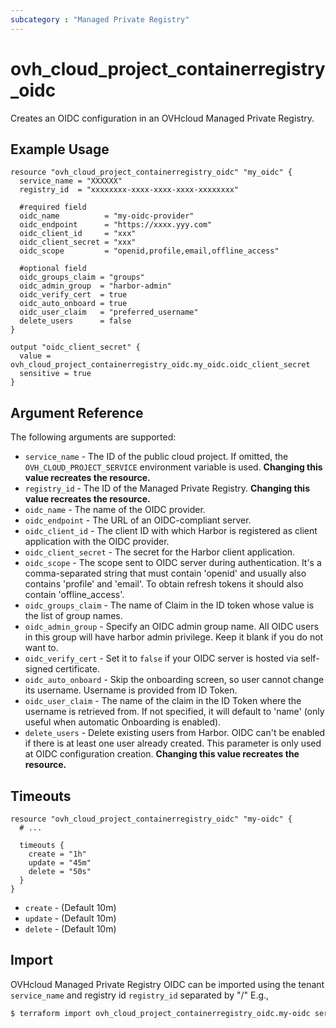 ```yaml
---
subcategory : "Managed Private Registry"
---
```


# ovh_cloud_project_containerregistry_oidc

Creates an OIDC configuration in an OVHcloud Managed Private Registry.

## Example Usage

```hcl
resource "ovh_cloud_project_containerregistry_oidc" "my_oidc" {
  service_name = "XXXXXX"
  registry_id  = "xxxxxxxx-xxxx-xxxx-xxxx-xxxxxxxx"

  #required field
  oidc_name          = "my-oidc-provider"
  oidc_endpoint      = "https://xxxx.yyy.com"
  oidc_client_id     = "xxx"
  oidc_client_secret = "xxx"
  oidc_scope         = "openid,profile,email,offline_access"

  #optional field
  oidc_groups_claim = "groups"
  oidc_admin_group  = "harbor-admin"
  oidc_verify_cert  = true
  oidc_auto_onboard = true
  oidc_user_claim   = "preferred_username"
  delete_users      = false
}

output "oidc_client_secret" {
  value = ovh_cloud_project_containerregistry_oidc.my_oidc.oidc_client_secret
  sensitive = true
}
```

## Argument Reference

The following arguments are supported:

* `service_name` - The ID of the public cloud project. If omitted, the `OVH_CLOUD_PROJECT_SERVICE` environment variable is used. **Changing this value recreates the resource.**
* `registry_id` - The ID of the Managed Private Registry. **Changing this value recreates the resource.**
* `oidc_name` - The name of the OIDC provider.
* `oidc_endpoint` - The URL of an OIDC-compliant server.
* `oidc_client_id` - The client ID with which Harbor is registered as client application with the OIDC provider.
* `oidc_client_secret` - The secret for the Harbor client application.
* `oidc_scope` - The scope sent to OIDC server during authentication. It's a comma-separated string that must contain 'openid' and usually also contains 'profile' and 'email'. To obtain refresh tokens it should also contain 'offline_access'.
* `oidc_groups_claim` - The name of Claim in the ID token whose value is the list of group names.
* `oidc_admin_group` - Specify an OIDC admin group name. All OIDC users in this group will have harbor admin privilege. Keep it blank if you do not want to.
* `oidc_verify_cert` - Set it to `false` if your OIDC server is hosted via self-signed certificate.
* `oidc_auto_onboard` - Skip the onboarding screen, so user cannot change its username. Username is provided from ID Token.
* `oidc_user_claim` - The name of the claim in the ID Token where the username is retrieved from. If not specified, it will default to 'name' (only useful when automatic Onboarding is enabled).
* `delete_users` - Delete existing users from Harbor. OIDC can't be enabled if there is at least one user already created. This parameter is only used at OIDC configuration creation. **Changing this value recreates the resource.**

## Timeouts

```hcl
resource "ovh_cloud_project_containerregistry_oidc" "my-oidc" {
  # ...

  timeouts {
    create = "1h"
    update = "45m"
    delete = "50s"
  }
}
```
* `create` - (Default 10m)
* `update` - (Default 10m)
* `delete` - (Default 10m)

## Import

OVHcloud Managed Private Registry OIDC can be imported using the tenant `service_name` and registry id `registry_id` separated by "/" E.g.,

```bash
$ terraform import ovh_cloud_project_containerregistry_oidc.my-oidc service_name/registry_id
```
